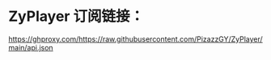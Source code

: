 # ZyPlayer 订阅链接：
https://ghproxy.com/https://raw.githubusercontent.com/PizazzGY/ZyPlayer/main/api.json
